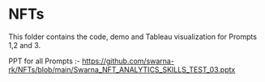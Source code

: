 # NFTs

This folder contains the code, demo and Tableau visualization for Prompts 1,2 and 3. 

PPT for all Prompts :-
https://github.com/swarna-rk/NFTs/blob/main/Swarna_NFT_ANALYTICS_SKILLS_TEST_03.pptx

